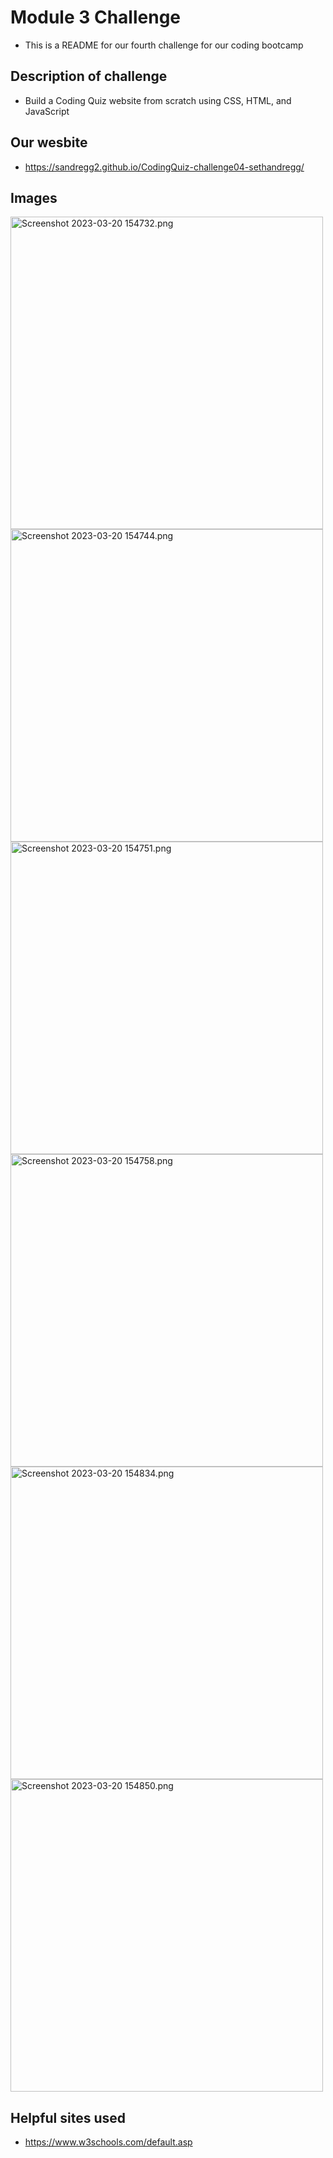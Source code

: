 # Module 3 Challenge
- This is a README for our fourth challenge for our coding bootcamp
## Description of challenge
- Build a Coding Quiz website from scratch using CSS, HTML, and JavaScript
## Our wesbite
- https://sandregg2.github.io/CodingQuiz-challenge04-sethandregg/
## Images
<img width="500" alt="Screenshot 2023-03-20 154732.png" src="https://github.com/sandregg2/CodingQuiz-challenge04-sethandregg/blob/main/Assets/Screenshot%202023-03-20%20154732.png">
<img width="500" alt="Screenshot 2023-03-20 154744.png" src="https://github.com/sandregg2/CodingQuiz-challenge04-sethandregg/blob/main/Assets/Screenshot%202023-03-20%20154744.png">
<img width="500" alt="Screenshot 2023-03-20 154751.png" src="https://github.com/sandregg2/CodingQuiz-challenge04-sethandregg/blob/main/Assets/Screenshot%202023-03-20%20154751.png">
<img width="500" alt="Screenshot 2023-03-20 154758.png" src="https://github.com/sandregg2/CodingQuiz-challenge04-sethandregg/blob/main/Assets/Screenshot%202023-03-20%20154758.png">
<img width="500" alt="Screenshot 2023-03-20 154834.png" src="https://github.com/sandregg2/CodingQuiz-challenge04-sethandregg/blob/main/Assets/Screenshot%202023-03-20%20154834.png">
<img width="500" alt="Screenshot 2023-03-20 154850.png" src="https://github.com/sandregg2/CodingQuiz-challenge04-sethandregg/blob/main/Assets/Screenshot%202023-03-20%20154850.png">

## Helpful sites used
- https://www.w3schools.com/default.asp

